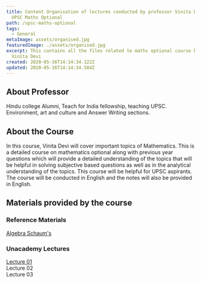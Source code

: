 ```yaml
---
title: Content Organisation of lectures conducted by professor Vinita Devi on
  UPSC Maths Optional
path: /upsc-maths-optional
tags:
  - General
metaImage: assets/organised.jpg
featuredImage: ./assets/organised.jpg
excerpt: This contains all the files related to maths optional course by prof.
  Vinita Devi
created: 2020-05-16T14:14:34.122Z
updated: 2020-05-16T14:14:34.584Z
---
```

## About Professor

Hindu college Alumni, Teach for India fellowship, teaching UPSC. Environment, art and culture and Answer Writing sections.

## About the Course

In this course, Vinita Devi will cover important topics of Mathematics. This is a detailed course on mathematics optional along with previous year questions which will provide a detailed understanding of the topics that will be helpful in solving subjective based questions as well as in the analytical understanding of the topics. This course will be helpful for UPSC aspirants. The course will be conducted in English and the notes will also be provided in English.

## Materials provided by the course

### Reference Materials

[Algebra Schaum's](https://github.com/akhil-naidu/mathsoptional/raw/master/Reference-Books/Linear%20Algebra%204th%20Edition%20by%20Lipschutz%20Lipson.pdf)

### Unacademy Lectures

[Lecture 01](https://github.com/akhil-naidu/mathsoptional/raw/master/Paper01-Lectures/Lesson%201.pdf)\
Lecture 02\
Lecture 03